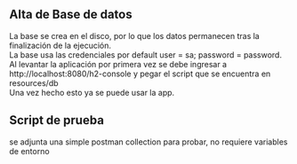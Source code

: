 ## Alta de Base de datos

La base se crea en el disco, por lo que los datos permanecen tras la finalización de la ejecución. <br>
La base usa las credenciales por default user = sa; password = password. 
Al levantar la aplicación por primera vez se debe ingresar a http://localhost:8080/h2-console y pegar el script que se encuentra en resources/db
<br>
Una vez hecho esto ya se puede usar la app.

## Script de prueba
se adjunta una simple postman collection para probar, no requiere variables de entorno